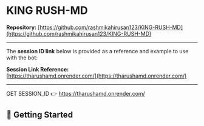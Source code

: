 # KING RUSH-MD 

**Repository:** [https://github.com/rashmikahirusan123/KING-RUSH-MD](https://github.com/rashmikahirusan123/KING-RUSH-MD)

---

The **session ID link** below is provided as a reference and example to use with the bot:

**Session Link Reference:**  
[https://tharushamd.onrender.com/](https://tharushamd.onrender.com/)

---

GET SESSION_ID 👉 https://tharushamd.onrender.com/

## 🚀 Getting Started


